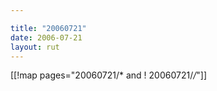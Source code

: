 ```yaml
---

title: "20060721"
date: 2006-07-21
layout: rut
---
```


[[!map pages="20060721/* and ! 20060721/*/*"]]
